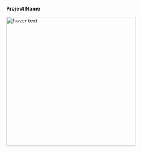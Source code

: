  <!DOCTYPE html>
<html>
 <p><b>Project Name</b></p>
 <!--# Project Name-->
 <!--### Credit default prediction using lending club data.-->
 <p align="left">
 <img src="https://github.com/abhinavgairola/Lending_Club_Project/blob/master/Word_Cloud.png" width="350" title="hover text">
 </p>
<!--### This project is a part of the [Sprigboard's] (https://www.springboard.com/) 6 months long immersive program in data science. The project is about classifiying the credit default using the [lending club] (https://www.lendingclub.com/) data and to understand which factors contributes towards it the most. 
## Project status--About to be completed.
## Project Intro/Objective
### Lending Club is a money borrowing service that is in the business of providing loans for both personal and business purposes. The data they have collected contains 150 features and more than 2 million elements per feature. This is dense data and provides a unique opportunity of understanding if a lender is going to do default in the future or not? If one can come up with a simple model of classifying a future defaulter then it can greatly hedge the risk of the lender. This hedging of the risk with a simple and explanable model is the principal aim of this project. 
### The file here has the EDA and some data cleaning. Since the visualizations are mostly done on plotly and it is difficult to render them correctly on github-- so the link below will open it as an html page. 
https://abhinavgairola.github.io/Lending_Club_Project/-->

</body>
</html>

